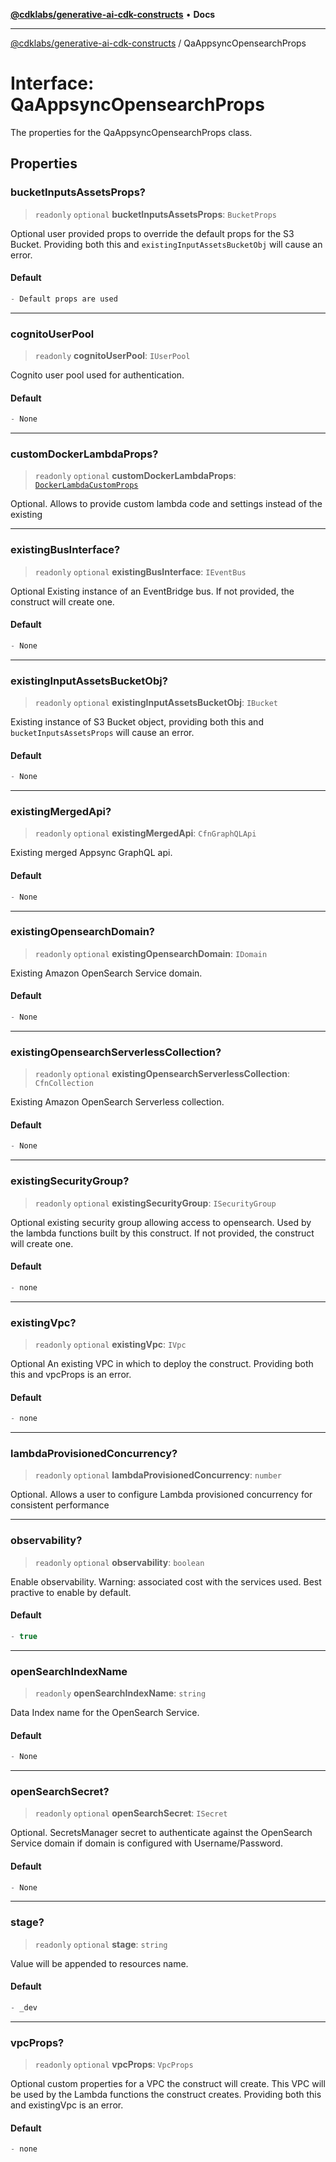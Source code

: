 [**@cdklabs/generative-ai-cdk-constructs**](../README.md) • **Docs**

***

[@cdklabs/generative-ai-cdk-constructs](../README.md) / QaAppsyncOpensearchProps

# Interface: QaAppsyncOpensearchProps

The properties for the QaAppsyncOpensearchProps class.

## Properties

### bucketInputsAssetsProps?

> `readonly` `optional` **bucketInputsAssetsProps**: `BucketProps`

Optional user provided props to override the default props for the S3 Bucket.
Providing both this and `existingInputAssetsBucketObj` will cause an error.

#### Default

```ts
- Default props are used
```

***

### cognitoUserPool

> `readonly` **cognitoUserPool**: `IUserPool`

Cognito user pool used for authentication.

#### Default

```ts
- None
```

***

### customDockerLambdaProps?

> `readonly` `optional` **customDockerLambdaProps**: [`DockerLambdaCustomProps`](DockerLambdaCustomProps.md)

Optional. Allows to provide custom lambda code
and settings instead of the existing

***

### existingBusInterface?

> `readonly` `optional` **existingBusInterface**: `IEventBus`

Optional Existing instance of an EventBridge bus. If not provided, the construct will create one.

#### Default

```ts
- None
```

***

### existingInputAssetsBucketObj?

> `readonly` `optional` **existingInputAssetsBucketObj**: `IBucket`

Existing instance of S3 Bucket object, providing both this and `bucketInputsAssetsProps` will cause an error.

#### Default

```ts
- None
```

***

### existingMergedApi?

> `readonly` `optional` **existingMergedApi**: `CfnGraphQLApi`

Existing merged Appsync GraphQL api.

#### Default

```ts
- None
```

***

### existingOpensearchDomain?

> `readonly` `optional` **existingOpensearchDomain**: `IDomain`

Existing Amazon OpenSearch Service domain.

#### Default

```ts
- None
```

***

### existingOpensearchServerlessCollection?

> `readonly` `optional` **existingOpensearchServerlessCollection**: `CfnCollection`

Existing Amazon OpenSearch Serverless collection.

#### Default

```ts
- None
```

***

### existingSecurityGroup?

> `readonly` `optional` **existingSecurityGroup**: `ISecurityGroup`

Optional existing security group allowing access to opensearch. Used by the lambda functions
built by this construct. If not provided, the construct will create one.

#### Default

```ts
- none
```

***

### existingVpc?

> `readonly` `optional` **existingVpc**: `IVpc`

Optional An existing VPC in which to deploy the construct. Providing both this and
vpcProps is an error.

#### Default

```ts
- none
```

***

### lambdaProvisionedConcurrency?

> `readonly` `optional` **lambdaProvisionedConcurrency**: `number`

Optional. Allows a user to configure
Lambda provisioned concurrency for consistent performance

***

### observability?

> `readonly` `optional` **observability**: `boolean`

Enable observability. Warning: associated cost with the services
used. Best practive to enable by default.

#### Default

```ts
- true
```

***

### openSearchIndexName

> `readonly` **openSearchIndexName**: `string`

Data Index name for the OpenSearch Service.

#### Default

```ts
- None
```

***

### openSearchSecret?

> `readonly` `optional` **openSearchSecret**: `ISecret`

Optional. SecretsManager secret to authenticate against the OpenSearch Service domain if
domain is configured with Username/Password.

#### Default

```ts
- None
```

***

### stage?

> `readonly` `optional` **stage**: `string`

Value will be appended to resources name.

#### Default

```ts
- _dev
```

***

### vpcProps?

> `readonly` `optional` **vpcProps**: `VpcProps`

Optional custom properties for a VPC the construct will create. This VPC will
be used by the Lambda functions the construct creates. Providing
both this and existingVpc is an error.

#### Default

```ts
- none
```
